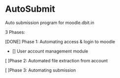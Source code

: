 # AutoSubmit
Auto submission program for moodle.dbit.in

3 Phases:

[DONE] Phase 1: Automating access & login to moodle
  - [] User account management module

[ ]Phase 2: Automated file extraction from account

[ ]Phase 3: Automating submission
